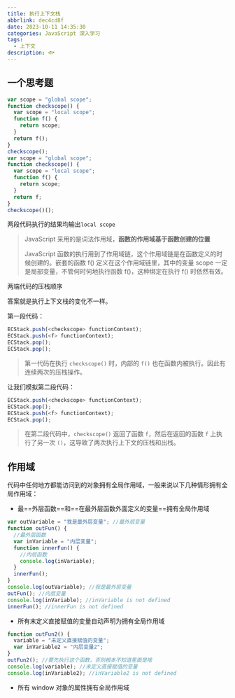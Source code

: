 ```yaml
---
title: 执行上下文栈
abbrlink: dec4cd8f
date: 2023-10-11 14:35:30
categories: JavaScript 深入学习
tags:
  - 上下文
description: 🐟
---
```


## 一个思考题

```js
var scope = "global scope";
function checkscope() {
  var scope = "local scope";
  function f() {
    return scope;
  }
  return f();
}
checkscope();
var scope = "global scope";
function checkscope() {
  var scope = "local scope";
  function f() {
    return scope;
  }
  return f;
}
checkscope()();
```

两段代码执行的结果均输出`local scope`

> JavaScript 采用的是词法作用域，**函数的作用域基于函数创建的位置**
>
> JavaScript 函数的执行用到了作用域链，这个作用域链是在函数定义的时候创建的。嵌套的函数 f() 定义在这个作用域链里，其中的变量 scope 一定是局部变量，不管何时何地执行函数 f()，这种绑定在执行 f() 时依然有效。

两端代码的压栈顺序

答案就是执行上下文栈的变化不一样。

第一段代码：

```js
ECStack.push(<checkscope> functionContext);
ECStack.push(<f> functionContext);
ECStack.pop();
ECStack.pop();
```

> 第一代码在执行 `checkscope()` 时，内部的 `f()` 也在函数内被执行。因此有连续两次的压栈操作。

让我们模拟第二段代码：

```js
ECStack.push(<checkscope> functionContext);
ECStack.pop();
ECStack.push(<f> functionContext);
ECStack.pop();
```

> 在第二段代码中，`checkscope()` 返回了函数 `f`，然后在返回的函数 `f` 上执行了另一次 `()`，这导致了两次执行上下文的压栈和出栈。

## 作用域

代码中任何地方都能访问到的对象拥有全局作用域，一般来说以下几种情形拥有全局作用域：

- 最==外层函数==和==在最外层函数外面定义的变量==拥有全局作用域

```js
var outVariable = "我是最外层变量"; //最外层变量
function outFun() {
  //最外层函数
  var inVariable = "内层变量";
  function innerFun() {
    //内层函数
    console.log(inVariable);
  }
  innerFun();
}
console.log(outVariable); //我是最外层变量
outFun(); //内层变量
console.log(inVariable); //inVariable is not defined
innerFun(); //innerFun is not defined
```

- 所有末定义直接赋值的变量自动声明为拥有全局作用域

```js
function outFun2() {
  variable = "未定义直接赋值的变量";
  var inVariable2 = "内层变量2";
}
outFun2(); //要先执行这个函数，否则根本不知道里面是啥
console.log(variable); //未定义直接赋值的变量
console.log(inVariable2); //inVariable2 is not defined
```

- 所有 window 对象的属性拥有全局作用域
